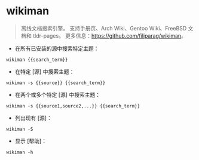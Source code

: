 # wikiman

> 离线文档搜索引擎。
> 支持手册页、Arch Wiki、Gentoo Wiki、FreeBSD 文档和 tldr-pages。
> 更多信息：<https://github.com/filiparag/wikiman>。

- 在所有已安装的源中搜索特定主题：

`wikiman {{search_term}}`

- 在特定 [源] 中搜索主题：

`wikiman -s {{source}} {{search_term}}`

- 在两个或多个特定 [源] 中搜索主题：

`wikiman -s {{source1,source2,...}} {{search_term}}`

- 列出现有 [源]：

`wikiman -S`

- 显示 [帮助]：

`wikiman -h`